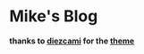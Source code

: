 # Mike's Blog
**thanks to [diezcami](https://github.com/diezcami) for the [theme](https://github.com/diezcami/arctic-fox-theme)**
